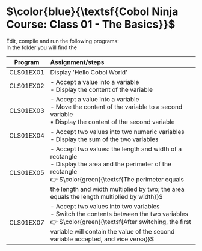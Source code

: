 # $\color{blue}{\textsf{Cobol Ninja Course: Class 01 - The Basics}}$

Edit, compile and run the following programs:<br>
In the folder you will find the 

|   Program   |   Assignment/steps   |
|-------------|:---------------------|
| CLS01EX01   | Display 'Hello Cobol World' |
| CLS01EX02   | - Accept a value into a variable<br> - Display the content of the variable |
| CLS01EX03   | - Accept a value into a variable<br> - Move the content of the variable to a second variable<br> :black_small_square: Display the content of the second variable |
| CLS01EX04   | - Accept two values into two numeric variables<br> - Display the sum of the two variables|
| CLS01EX05   | - Accept two values: the length and width of a rectangle<br> - Display the area and the perimeter of the rectangle<br>:point_right: $\color{green}{\textsf{The perimeter equals the length and width multiplied by two; the area equals the length multiplied by width}}$|
| CLS01EX07   | - Accept two values into two variables<br> - Switch the contents between the two variables<br>:point_right: $\color{green}{\textsf{After switching, the first variable will contain the value of the second variable accepted, and vice versa}}$|
